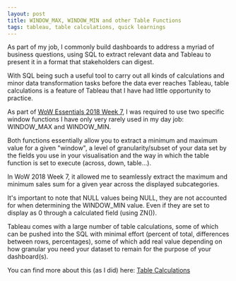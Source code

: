 ```yaml
---
layout: post
title: WINDOW_MAX, WINDOW_MIN and other Table Functions
tags: tableau, table calculations, quick learnings
---
```


As part of my job, I commonly build dashboards to address a myriad of business questions, using SQL to extract relevant data and Tableau to present it in a format that stakeholders can digest.

With SQL being such a useful tool to carry out all kinds of calculations and minor data transformation tasks before the data ever reaches Tableau, table calculations is a feature of Tableau that I have had little opportunity to practice.

As part of [WoW Essentials 2018 Week 7](https://public.tableau.com/app/profile/edward.walker3149/viz/tableau_17378411135730/MinMaxSales), I was required to use two specific window functions I have only very rarely used in my day job: WINDOW_MAX and WINDOW_MIN.

Both functions essentially allow you to extract a minimum and maximum value for a given "window", a level of granularity/subset of your data set by the fields you use in your visualisation and the way in which the table function is set to execute (across, down, table...).

In WoW 2018 Week 7, it allowed me to seamlessly extract the maximum and minimum sales sum for a given year across the displayed subcategories.

It's important to note that NULL values being NULL, they are not accounted for when determining the WINDOW_MIN value. Even if they are set to display as 0 through a calculated field (using ZN()).

Tableau comes with a large number of table calculations, some of which can be pushed into the SQL with minimal effort (percent of total, differences between rows, percentages), some of which add real value depending on how granular you need your dataset to remain for the purpose of your dashboard(s).

You can find more about this (as I did) here: [Table Calculations](https://help.tableau.com/current/pro/desktop/en-us/functions_functions_tablecalculation.htm)
